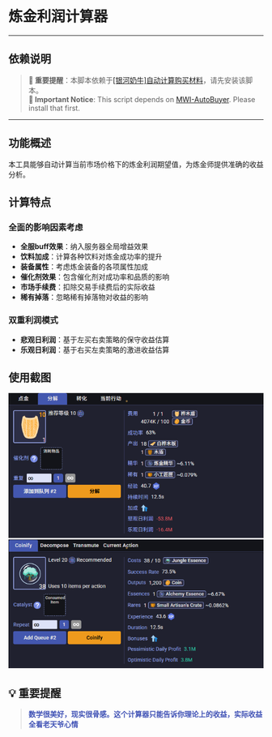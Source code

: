 # 炼金利润计算器

---

##  依赖说明

> **🚨 重要提醒**：本脚本依赖于[[银河奶牛]自动计算购买材料](链接地址)，请先安装该脚本。<br>
> **🚨 Important Notice**: This script depends on [MWI-AutoBuyer](链接地址). Please install that first.


---

## 功能概述

本工具能够自动计算当前市场价格下的炼金利润期望值，为炼金师提供准确的收益分析。

## 计算特点

### 全面的影响因素考虑
- **全服buff效果**：纳入服务器全局增益效果
- **饮料加成**：计算各种饮料对炼金成功率的提升
- **装备属性**：考虑炼金装备的各项属性加成
- **催化剂效果**：包含催化剂对成功率和品质的影响
- **市场手续费**：扣除交易手续费后的实际收益
- **稀有掉落**：忽略稀有掉落物对收益的影响

### 双重利润模式
- **悲观日利润**：基于左买右卖策略的保守收益估算
- **乐观日利润**：基于右买左卖策略的激进收益估算

## 使用截图

![中文界面示例](img/1.png)
![英文界面示例](img/2.png)

## 💡 重要提醒
 
>  **<span style="color: #3F51B5;">数学很美好，现实很骨感。这个计算器只能告诉你理论上的收益，实际收益全看老天爷心情</span>**
